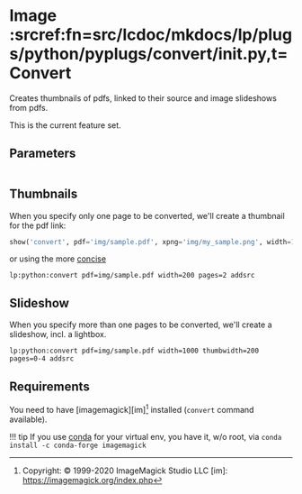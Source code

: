 # Image :srcref:fn=src/lcdoc/mkdocs/lp/plugs/python/pyplugs/convert/__init__.py,t=Convert

Creates thumbnails of pdfs, linked to their source and image slideshows from pdfs.

This is the current feature set.

## Parameters

```python lp mode=show_src delim=convert_defaults dir=src/lcdoc
```

## Thumbnails

When you specify only one page to be converted, we'll create a thumbnail for the pdf link:

```python lp:python addsrc
show('convert', pdf='img/sample.pdf', xpng='img/my_sample.png', width=100) # implicit: pages=0 
```

or using the more [concise](../_tech.md)


`lp:python:convert pdf=img/sample.pdf width=200 pages=2 addsrc`

## Slideshow

When you specify more than one pages to be converted, we'll create a slideshow, incl. a lightbox.


`lp:python:convert pdf=img/sample.pdf width=1000 thumbwidth=200 pages=0-4 addsrc`


## Requirements


You need to have [imagemagick][im][^1] installed (`convert` command available).

!!! tip
    If you use [conda](https://docs.conda.io/en/latest/miniconda.html) for your virtual env, you
    have it, w/o root, via `conda install -c conda-forge imagemagick`

[^1]: Copyright: © 1999-2020 ImageMagick Studio LLC
[im]: https://imagemagick.org/index.php



